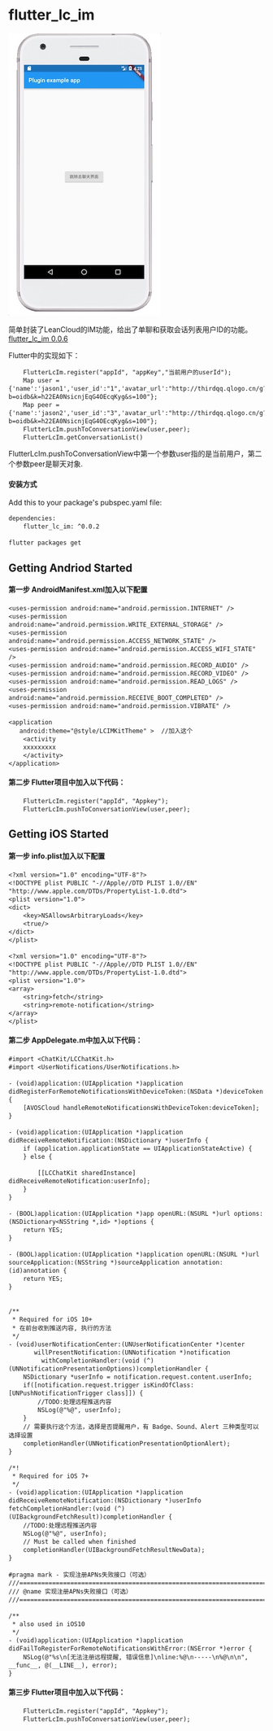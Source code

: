 # flutter_lc_im

![](demo.jpeg)


简单封装了LeanCloud的IM功能，给出了单聊和获取会话列表用户ID的功能。[flutter_lc_im 0.0.6](https://pub.dev/packages/flutter_lc_im#-readme-tab-)

Flutter中的实现如下：
		 
        FlutterLcIm.register("appId", "appKey","当前用户的userId");
        Map user = {'name':'jason1','user_id':"1",'avatar_url':"http://thirdqq.qlogo.cn/g?b=oidb&k=h22EA0NsicnjEqG4OEcqKyg&s=100"};
        Map peer = {'name':'jason2','user_id':"3",'avatar_url':"http://thirdqq.qlogo.cn/g?b=oidb&k=h22EA0NsicnjEqG4OEcqKyg&s=100"};
        FlutterLcIm.pushToConversationView(user,peer);
        FlutterLcIm.getConversationList()
        
FlutterLcIm.pushToConversationView中第一个参数user指的是当前用户，第二个参数peer是聊天对象.

#### 安装方式
Add this to your package's pubspec.yaml file:

	dependencies:
		flutter_lc_im: ^0.0.2
		  
	flutter packages get
## Getting Andriod Started
#### 第一步 AndroidManifest.xml加入以下配置
    <uses-permission android:name="android.permission.INTERNET" />
    <uses-permission android:name="android.permission.WRITE_EXTERNAL_STORAGE" />
    <uses-permission android:name="android.permission.ACCESS_NETWORK_STATE" />
    <uses-permission android:name="android.permission.ACCESS_WIFI_STATE" />
    <uses-permission android:name="android.permission.RECORD_AUDIO" />
    <uses-permission android:name="android.permission.RECORD_VIDEO" />
    <uses-permission android:name="android.permission.READ_LOGS" />
    <uses-permission android:name="android.permission.RECEIVE_BOOT_COMPLETED" />
    <uses-permission android:name="android.permission.VIBRATE" />
    
    <application
       android:theme="@style/LCIMKitTheme" >  //加入这个
		<activity
		xxxxxxxxx
		</activity>
	</application>
#### 第二步 Flutter项目中加入以下代码：
        FlutterLcIm.register("appId", "Appkey");
        FlutterLcIm.pushToConversationView(user,peer);

## Getting iOS Started

#### 第一步 info.plist加入以下配置
	<?xml version="1.0" encoding="UTF-8"?>
	<!DOCTYPE plist PUBLIC "-//Apple//DTD PLIST 1.0//EN" "http://www.apple.com/DTDs/PropertyList-1.0.dtd">
	<plist version="1.0">
	<dict>
		<key>NSAllowsArbitraryLoads</key>
		<true/>
	</dict>
	</plist>
	
	<?xml version="1.0" encoding="UTF-8"?>
	<!DOCTYPE plist PUBLIC "-//Apple//DTD PLIST 1.0//EN" "http://www.apple.com/DTDs/PropertyList-1.0.dtd">
	<plist version="1.0">
	<array>
		<string>fetch</string>
		<string>remote-notification</string>
	</array>
	</plist>
	
#### 第二步 AppDelegate.m中加入以下代码：

	#import <ChatKit/LCChatKit.h>
	#import <UserNotifications/UserNotifications.h>
	
	- (void)application:(UIApplication *)application didRegisterForRemoteNotificationsWithDeviceToken:(NSData *)deviceToken {
	    [AVOSCloud handleRemoteNotificationsWithDeviceToken:deviceToken];
	}
	
	- (void)application:(UIApplication *)application didReceiveRemoteNotification:(NSDictionary *)userInfo {
	    if (application.applicationState == UIApplicationStateActive) {
	    } else {
	
	        [[LCChatKit sharedInstance] didReceiveRemoteNotification:userInfo];
	    }
	}

	- (BOOL)application:(UIApplication *)app openURL:(NSURL *)url options:(NSDictionary<NSString *,id> *)options {
	    return YES;
	}
	
	- (BOOL)application:(UIApplication *)application openURL:(NSURL *)url sourceApplication:(NSString *)sourceApplication annotation:(id)annotation {
	    return YES;
	}


	/**
	 * Required for iOS 10+
	 * 在前台收到推送内容, 执行的方法
	 */
	- (void)userNotificationCenter:(UNUserNotificationCenter *)center
	       willPresentNotification:(UNNotification *)notification
	         withCompletionHandler:(void (^)(UNNotificationPresentationOptions))completionHandler {
	    NSDictionary *userInfo = notification.request.content.userInfo;
	    if([notification.request.trigger isKindOfClass:[UNPushNotificationTrigger class]]) {
	        //TODO:处理远程推送内容
	        NSLog(@"%@", userInfo);
	    }
	    // 需要执行这个方法，选择是否提醒用户，有 Badge、Sound、Alert 三种类型可以选择设置
	    completionHandler(UNNotificationPresentationOptionAlert);
	}

	/*!
	 * Required for iOS 7+
	 */
	- (void)application:(UIApplication *)application
	didReceiveRemoteNotification:(NSDictionary *)userInfo
	fetchCompletionHandler:(void (^)(UIBackgroundFetchResult))completionHandler {
	    //TODO:处理远程推送内容
	    NSLog(@"%@", userInfo);
	    // Must be called when finished
	    completionHandler(UIBackgroundFetchResultNewData);
	}
	
	#pragma mark - 实现注册APNs失败接口（可选）
	///=============================================================================
	/// @name 实现注册APNs失败接口（可选）
	///=============================================================================
	
	/**
	 * also used in iOS10
	 */
	- (void)application:(UIApplication *)application didFailToRegisterForRemoteNotificationsWithError:(NSError *)error {
	    NSLog(@"%s\n[无法注册远程提醒, 错误信息]\nline:%@\n-----\n%@\n\n", __func__, @(__LINE__), error);
	}

#### 第三步 Flutter项目中加入以下代码：
        FlutterLcIm.register("appId", "Appkey");
        FlutterLcIm.pushToConversationView(user,peer);
